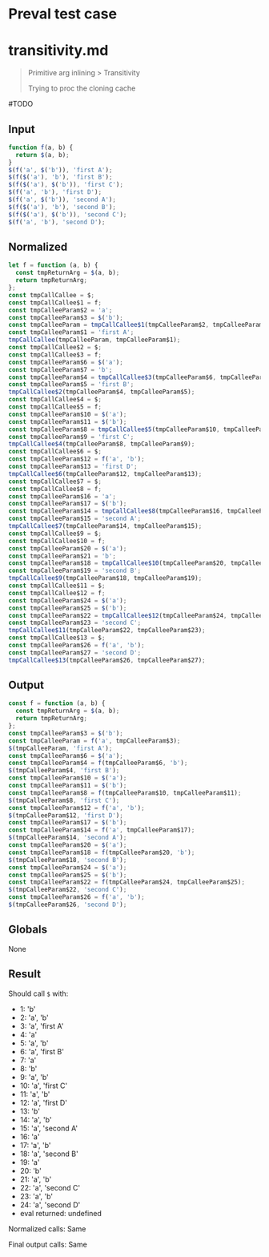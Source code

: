 # Preval test case

# transitivity.md

> Primitive arg inlining > Transitivity
>
> Trying to proc the cloning cache

#TODO

## Input

`````js filename=intro
function f(a, b) {
  return $(a, b);
}
$(f('a', $('b')), 'first A');
$(f($('a'), 'b'), 'first B');
$(f($('a'), $('b')), 'first C');
$(f('a', 'b'), 'first D');
$(f('a', $('b')), 'second A');
$(f($('a'), 'b'), 'second B');
$(f($('a'), $('b')), 'second C');
$(f('a', 'b'), 'second D');
`````

## Normalized

`````js filename=intro
let f = function (a, b) {
  const tmpReturnArg = $(a, b);
  return tmpReturnArg;
};
const tmpCallCallee = $;
const tmpCallCallee$1 = f;
const tmpCalleeParam$2 = 'a';
const tmpCalleeParam$3 = $('b');
const tmpCalleeParam = tmpCallCallee$1(tmpCalleeParam$2, tmpCalleeParam$3);
const tmpCalleeParam$1 = 'first A';
tmpCallCallee(tmpCalleeParam, tmpCalleeParam$1);
const tmpCallCallee$2 = $;
const tmpCallCallee$3 = f;
const tmpCalleeParam$6 = $('a');
const tmpCalleeParam$7 = 'b';
const tmpCalleeParam$4 = tmpCallCallee$3(tmpCalleeParam$6, tmpCalleeParam$7);
const tmpCalleeParam$5 = 'first B';
tmpCallCallee$2(tmpCalleeParam$4, tmpCalleeParam$5);
const tmpCallCallee$4 = $;
const tmpCallCallee$5 = f;
const tmpCalleeParam$10 = $('a');
const tmpCalleeParam$11 = $('b');
const tmpCalleeParam$8 = tmpCallCallee$5(tmpCalleeParam$10, tmpCalleeParam$11);
const tmpCalleeParam$9 = 'first C';
tmpCallCallee$4(tmpCalleeParam$8, tmpCalleeParam$9);
const tmpCallCallee$6 = $;
const tmpCalleeParam$12 = f('a', 'b');
const tmpCalleeParam$13 = 'first D';
tmpCallCallee$6(tmpCalleeParam$12, tmpCalleeParam$13);
const tmpCallCallee$7 = $;
const tmpCallCallee$8 = f;
const tmpCalleeParam$16 = 'a';
const tmpCalleeParam$17 = $('b');
const tmpCalleeParam$14 = tmpCallCallee$8(tmpCalleeParam$16, tmpCalleeParam$17);
const tmpCalleeParam$15 = 'second A';
tmpCallCallee$7(tmpCalleeParam$14, tmpCalleeParam$15);
const tmpCallCallee$9 = $;
const tmpCallCallee$10 = f;
const tmpCalleeParam$20 = $('a');
const tmpCalleeParam$21 = 'b';
const tmpCalleeParam$18 = tmpCallCallee$10(tmpCalleeParam$20, tmpCalleeParam$21);
const tmpCalleeParam$19 = 'second B';
tmpCallCallee$9(tmpCalleeParam$18, tmpCalleeParam$19);
const tmpCallCallee$11 = $;
const tmpCallCallee$12 = f;
const tmpCalleeParam$24 = $('a');
const tmpCalleeParam$25 = $('b');
const tmpCalleeParam$22 = tmpCallCallee$12(tmpCalleeParam$24, tmpCalleeParam$25);
const tmpCalleeParam$23 = 'second C';
tmpCallCallee$11(tmpCalleeParam$22, tmpCalleeParam$23);
const tmpCallCallee$13 = $;
const tmpCalleeParam$26 = f('a', 'b');
const tmpCalleeParam$27 = 'second D';
tmpCallCallee$13(tmpCalleeParam$26, tmpCalleeParam$27);
`````

## Output

`````js filename=intro
const f = function (a, b) {
  const tmpReturnArg = $(a, b);
  return tmpReturnArg;
};
const tmpCalleeParam$3 = $('b');
const tmpCalleeParam = f('a', tmpCalleeParam$3);
$(tmpCalleeParam, 'first A');
const tmpCalleeParam$6 = $('a');
const tmpCalleeParam$4 = f(tmpCalleeParam$6, 'b');
$(tmpCalleeParam$4, 'first B');
const tmpCalleeParam$10 = $('a');
const tmpCalleeParam$11 = $('b');
const tmpCalleeParam$8 = f(tmpCalleeParam$10, tmpCalleeParam$11);
$(tmpCalleeParam$8, 'first C');
const tmpCalleeParam$12 = f('a', 'b');
$(tmpCalleeParam$12, 'first D');
const tmpCalleeParam$17 = $('b');
const tmpCalleeParam$14 = f('a', tmpCalleeParam$17);
$(tmpCalleeParam$14, 'second A');
const tmpCalleeParam$20 = $('a');
const tmpCalleeParam$18 = f(tmpCalleeParam$20, 'b');
$(tmpCalleeParam$18, 'second B');
const tmpCalleeParam$24 = $('a');
const tmpCalleeParam$25 = $('b');
const tmpCalleeParam$22 = f(tmpCalleeParam$24, tmpCalleeParam$25);
$(tmpCalleeParam$22, 'second C');
const tmpCalleeParam$26 = f('a', 'b');
$(tmpCalleeParam$26, 'second D');
`````

## Globals

None

## Result

Should call `$` with:
 - 1: 'b'
 - 2: 'a', 'b'
 - 3: 'a', 'first A'
 - 4: 'a'
 - 5: 'a', 'b'
 - 6: 'a', 'first B'
 - 7: 'a'
 - 8: 'b'
 - 9: 'a', 'b'
 - 10: 'a', 'first C'
 - 11: 'a', 'b'
 - 12: 'a', 'first D'
 - 13: 'b'
 - 14: 'a', 'b'
 - 15: 'a', 'second A'
 - 16: 'a'
 - 17: 'a', 'b'
 - 18: 'a', 'second B'
 - 19: 'a'
 - 20: 'b'
 - 21: 'a', 'b'
 - 22: 'a', 'second C'
 - 23: 'a', 'b'
 - 24: 'a', 'second D'
 - eval returned: undefined

Normalized calls: Same

Final output calls: Same
